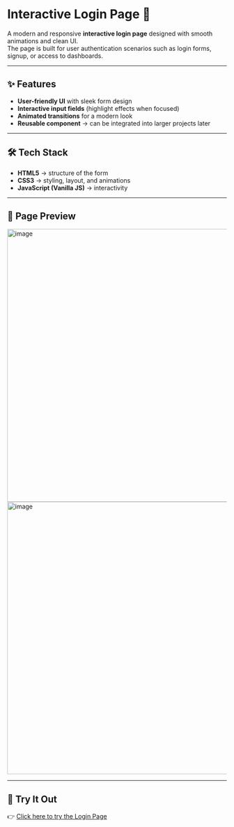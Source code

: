 # Interactive Login Page 🔐

A modern and responsive **interactive login page** designed with smooth animations and clean UI.  
The page is built for user authentication scenarios such as login forms, signup, or access to dashboards.  

---

## ✨ Features

- **User-friendly UI** with sleek form design  
- **Interactive input fields** (highlight effects when focused)  
- **Animated transitions** for a modern look  
- **Reusable component** → can be integrated into larger projects later 

---

## 🛠️ Tech Stack

- **HTML5** → structure of the form  
- **CSS3** → styling, layout, and animations  
- **JavaScript (Vanilla JS)** → interactivity 

---

## 📸 Page Preview

 <img width="1040" height="626" alt="image" src="https://github.com/user-attachments/assets/b0ac4406-0a8f-4562-9ea5-a986c6eb4a7e" />
 <img width="1079" height="625" alt="image" src="https://github.com/user-attachments/assets/1170531b-fbcc-4c46-b550-4e0679f5a6e0" />
 

---


## 🚀 Try It Out

👉 [Click here to try the Login Page](https://interactive-login-page-made-by-yazant.netlify.app/) 
